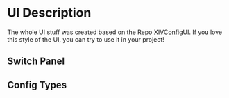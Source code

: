 # UI Description

The whole UI stuff was created based on the Repo [XIVConfigUI](https://github.com/ArchiDog1998/XIVConfigUI). If you love this style of the UI, you can try to use it in your project!

## Switch Panel

## Config Types

